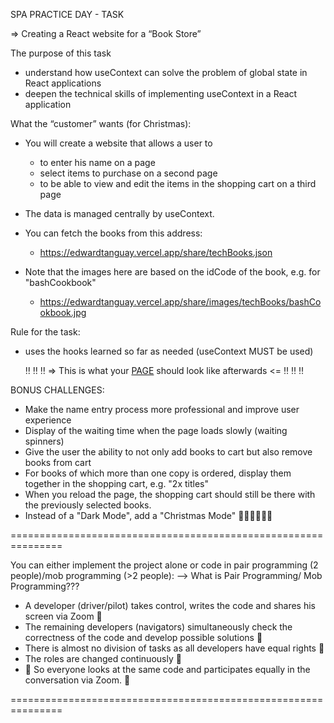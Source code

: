 SPA PRACTICE DAY - TASK

=> Creating a React website for a “Book Store”

The purpose of this task
- understand how useContext can solve the problem of global state in React applications
- deepen the technical skills of implementing useContext in a React application

What the “customer” wants (for Christmas):
- You will create a website that allows a user to
   - to enter his name on a page
   - select items to purchase on a second page
   - to be able to view and edit the items in the shopping cart on a third page
- The data is managed centrally by useContext.

- You can fetch the books from this address:
   - https://edwardtanguay.vercel.app/share/techBooks.json
- Note that the images here are based on the idCode of the book, e.g. for "bashCookbook"
   - https://edwardtanguay.vercel.app/share/images/techBooks/bashCookbook.jpg

Rule for the task:
- uses the hooks learned so far as needed (useContext MUST be used)

  :bangbang: :bangbang: :bangbang: => This is what your [PAGE](https://et872-bookstore-with-context.vercel.app) should look like afterwards <= :bangbang: :bangbang: :bangbang:

BONUS CHALLENGES:
- Make the name entry process more professional and improve user experience
- Display of the waiting time when the page loads slowly (waiting spinners)
- Give the user the ability to not only add books to cart but also remove books from cart
- For books of which more than one copy is ordered, display them together in the shopping cart, e.g. "2x titles"
- When you reload the page, the shopping cart should still be there with the previously selected books.
- Instead of a "Dark Mode", add a "Christmas Mode" :santa::christmas_tree::mrs_claus::christmas_tree::mx_claus:

===============================================================

You can either implement the project alone or code in pair programming (2 people)/mob programming (>2 people):
--> What is Pair Programming/ Mob Programming???
- A developer (driver/pilot) takes control, writes the code and shares his screen via Zoom :clap:
- The remaining developers (navigators) simultaneously check the correctness of the code and develop possible solutions :eyes:
- There is almost no division of tasks as all developers have equal rights :busts_in_silhouette:
- The roles are changed continuously :arrows_counterclockwise:
- :handshake: So everyone looks at the same code and participates equally in the conversation via Zoom. :speech_balloon:

===============================================================
